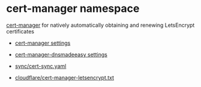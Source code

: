 # cert-manager namespace

[cert-manager](https://github.com/jetstack/cert-manager) for natively automatically obtaining and renewing LetsEncrypt certificates

* [cert-manager settings](cert-manager.yaml)
* [cert-manager-dnsmadeeasy settings](cert-manager-dnsmadeeasy.yaml)

* [sync/cert-sync.yaml](sync/cert-sync.yaml)
* [cloudflare/cert-manager-letsencrypt.txt](cloudflare/cert-manager-letsencrypt.txt)